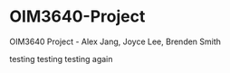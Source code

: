 # OIM3640-Project
OIM3640 Project - Alex Jang, Joyce Lee, Brenden Smith

testing testing 
testing again